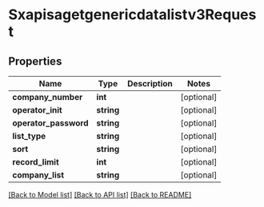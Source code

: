 # Sxapisagetgenericdatalistv3Request

## Properties
Name | Type | Description | Notes
------------ | ------------- | ------------- | -------------
**company_number** | **int** |  | [optional] 
**operator_init** | **string** |  | [optional] 
**operator_password** | **string** |  | [optional] 
**list_type** | **string** |  | [optional] 
**sort** | **string** |  | [optional] 
**record_limit** | **int** |  | [optional] 
**company_list** | **string** |  | [optional] 

[[Back to Model list]](../README.md#documentation-for-models) [[Back to API list]](../README.md#documentation-for-api-endpoints) [[Back to README]](../README.md)


